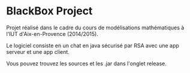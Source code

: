 BlackBox Project
========

Projet réalisé dans le cadre du cours de modélisations mathématiques à l'IUT d'Aix-en-Provence (2014/2015).

Le logiciel consiste en un chat en java sécurisé par RSA avec une app serveur et une app client.

Vous pouvez trouvez les sources et les .jar dans l'onglet release.
